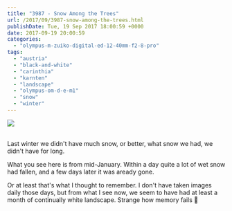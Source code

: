 ```yaml
---
title: "3987 - Snow Among the Trees"
url: /2017/09/3987-snow-among-the-trees.html
publishDate: Tue, 19 Sep 2017 18:00:59 +0000
date: 2017-09-19 20:00:59
categories: 
  - "olympus-m-zuiko-digital-ed-12-40mm-f2-8-pro"
tags: 
  - "austria"
  - "black-and-white"
  - "carinthia"
  - "karnten"
  - "landscape"
  - "olympus-om-d-e-m1"
  - "snow"
  - "winter"
---
```

<div class="container">
<div class="center"><a target="_blank" href="https://d25zfm9zpd7gm5.cloudfront.net/1200x1200/2017/20170114_135506_lr.jpg"><img class="webfeedsFeaturedVisual" src="https://d25zfm9zpd7gm5.cloudfront.net/0600x0600/2017/20170114_135506_lr.jpg" /></a></div>
</div>
<br />

<a target="_blank" href="https://d25zfm9zpd7gm5.cloudfront.net/1200x1200/2017/20170114_135217_lr.jpg"><img style="margin: 0pt 0px 0pt 10px; float: right;" src="https://d25zfm9zpd7gm5.cloudfront.net/0150x0150/2017/20170114_135217_lr.jpg" alt="" border="0" /></a> Last winter we didn't have much snow, or better, what snow we had, we didn't have for long. 

<a target="_blank" href="https://d25zfm9zpd7gm5.cloudfront.net/1200x1200/2017/20170114_135532_lr.jpg"><img style="margin: 0pt 10px 0pt 0px; float: left;" src="https://d25zfm9zpd7gm5.cloudfront.net/0150x0150/2017/20170114_135532_lr.jpg" alt="" border="0" /></a> What you see here is from mid-January. Within a day quite a lot of wet snow had fallen, and a few days later it was aready gone.

Or at least that's what I thought to remember. I don't have taken images daily those days, but from what I see now, we seem to have had at least a month of continually white landscape. Strange how memory fails 🙂
